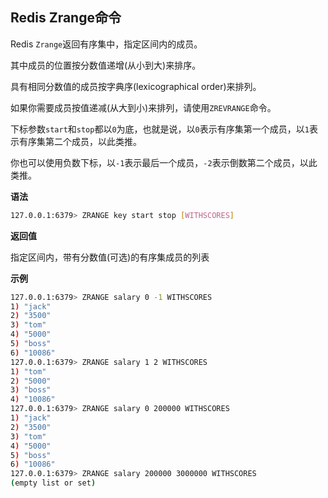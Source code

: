 ## Redis Zrange命令

Redis `Zrange`返回有序集中，指定区间内的成员。

其中成员的位置按分数值递增(从小到大)来排序。

具有相同分数值的成员按字典序(lexicographical order)来排列。

如果你需要成员按值递减(从大到小)来排列，请使用`ZREVRANGE`命令。

下标参数`start`和`stop`都以`0`为底，也就是说，以`0`表示有序集第一个成员，以`1`表示有序集第二个成员，以此类推。

你也可以使用负数下标，以`-1`表示最后一个成员，`-2`表示倒数第二个成员，以此类推。

**语法**

```bash
127.0.0.1:6379> ZRANGE key start stop [WITHSCORES]
```

**返回值**

指定区间内，带有分数值(可选)的有序集成员的列表

**示例**

```bash
127.0.0.1:6379> ZRANGE salary 0 -1 WITHSCORES
1) "jack"
2) "3500"
3) "tom"
4) "5000"
5) "boss"
6) "10086"
127.0.0.1:6379> ZRANGE salary 1 2 WITHSCORES
1) "tom"
2) "5000"
3) "boss"
4) "10086"
127.0.0.1:6379> ZRANGE salary 0 200000 WITHSCORES
1) "jack"
2) "3500"
3) "tom"
4) "5000"
5) "boss"
6) "10086"
127.0.0.1:6379> ZRANGE salary 200000 3000000 WITHSCORES
(empty list or set)
```
